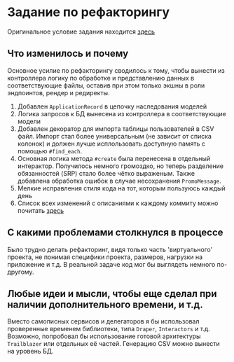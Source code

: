 # Задание по рефакторингу
Оригинальное условие задания находится [здесь](https://gist.github.com/NARKOZ/e7daf5f34d236f58e0237be7b1de85b6)

## Что изменилось и почему
Основное усилие по рефакторингу сводилось к тому, чтобы вынести из контроллера логику по обработке и представлению данных в соответствующие файлы,
оставив при этом только экшны в роли эндпоинтов, рендер и редиректы.

1. Добавлен `ApplicationRecord` в цепочку наследования моделей
2. Логика запросов к БД вынесена из контроллера в соответствующие модели
3. Добавлен декоратор для импорта таблицы пользователей в CSV файл. Импорт стал более универсальным (не зависит от списка колонок) и должен лучше исплользовать доступную память с помощью `#find_each`.
4. Основная логика метода `#create` была перенесена в отдельный интерактор. Получилось немного громоздко, но теперь разделение обязанностей (SRP) стало более чётко выраженым.
Также добавлена обработка ошибок в случае несохранения `PromoMessage`.
5. Мелкие исправления стиля кода на тот, которым пользуюсь каждый день
6. Список всех изменений с описаниями к каждому коммиту можно почитать [здесь](https://github.com/llighterr/promo_task/commits/master)

## C какими проблемами столкнулся в процессе
Было трудно делать рефакторинг, видя только часть 'виртуального' проекта,
не понимая специфики проекта, размеров, нагрузки на приложение и т.д.
В реальной задаче код мог бы выглядеть немного по-другому.

## Любые идеи и мысли, чтобы еще сделал при наличии дополнительного времени, и т.д.
Вместо самописных сервисов и делегаторов я бы использовал проверенные временем библиотеки, типа `Draper`, `Interactors` и т.д.
Возможно, попробовал бы использование готовой архитектуры `Trailblazer` или отдельных её частей.
Генерацию CSV можно вынести на уровень БД.
